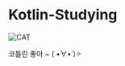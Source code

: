 # Kotlin-Studying

![CAT](https://daedamo.com/new/data/file/freestory/3667637190_TkoIpKqu_6fc089048efeb95e200b64d51c54d145365a2c20.gif)



코틀린 좋아 ~ ( •̀∀•́ )✧
